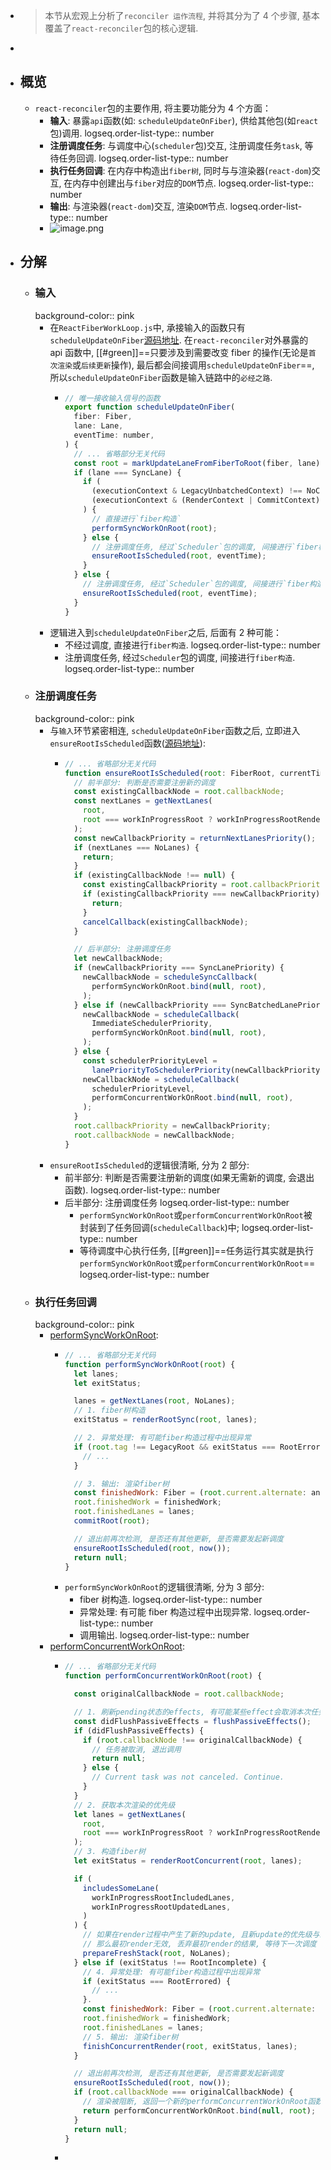 - > 本节从宏观上分析了`reconciler 运作流程`, 并将其分为了 4 个步骤, 基本覆盖了`react-reconciler`包的核心逻辑.
-
- ## 概览
	- `react-reconciler`包的主要作用, 将主要功能分为 4 个方面：
		- **输入**: 暴露`api`函数(如: `scheduleUpdateOnFiber`), 供给其他包(如`react`包)调用.
		  logseq.order-list-type:: number
		- **注册调度任务**: 与调度中心(`scheduler`包)交互, 注册调度任务`task`, 等待任务回调.
		  logseq.order-list-type:: number
		- **执行任务回调**: 在内存中构造出`fiber树`, 同时与与渲染器(`react-dom`)交互, 在内存中创建出与`fiber`对应的`DOM`节点.
		  logseq.order-list-type:: number
		- **输出**: 与渲染器(`react-dom`)交互, 渲染`DOM`节点.
		  logseq.order-list-type:: number
		- ![image.png](../assets/image_1699023235504_0.png)
- ## 分解
	- ### 输入
	  background-color:: pink
		- 在`ReactFiberWorkLoop.js`中, 承接输入的函数只有`scheduleUpdateOnFiber`[源码地址](https://github.com/facebook/react/blob/v17.0.2/packages/react-reconciler/src/ReactFiberWorkLoop.old.js#L517-L619). 在`react-reconciler`对外暴露的 api 函数中, [[#green]]==只要涉及到需要改变 fiber 的操作(无论是`首次渲染`或`后续更新`操作), 最后都会间接调用`scheduleUpdateOnFiber`==, 所以`scheduleUpdateOnFiber`函数是输入链路中的`必经之路`.
			- ```js
			  // 唯一接收输入信号的函数
			  export function scheduleUpdateOnFiber(
			    fiber: Fiber,
			    lane: Lane,
			    eventTime: number,
			  ) {
			    // ... 省略部分无关代码
			    const root = markUpdateLaneFromFiberToRoot(fiber, lane);
			    if (lane === SyncLane) {
			      if (
			        (executionContext & LegacyUnbatchedContext) !== NoContext &&
			        (executionContext & (RenderContext | CommitContext)) === NoContext
			      ) {
			        // 直接进行`fiber构造`
			        performSyncWorkOnRoot(root);
			      } else {
			        // 注册调度任务, 经过`Scheduler`包的调度, 间接进行`fiber构造`
			        ensureRootIsScheduled(root, eventTime);
			      }
			    } else {
			      // 注册调度任务, 经过`Scheduler`包的调度, 间接进行`fiber构造`
			      ensureRootIsScheduled(root, eventTime);
			    }
			  }
			  ```
		- 逻辑进入到`scheduleUpdateOnFiber`之后, 后面有 2 种可能：
			- 不经过调度, 直接进行`fiber构造`.
			  logseq.order-list-type:: number
			- 注册调度任务, 经过`Scheduler`包的调度, 间接进行`fiber构造`.
			  logseq.order-list-type:: number
	- ### 注册调度任务
	  background-color:: pink
		- 与`输入`环节紧密相连, `scheduleUpdateOnFiber`函数之后, 立即进入`ensureRootIsScheduled`函数([源码地址](https://github.com/facebook/react/blob/v17.0.2/packages/react-reconciler/src/ReactFiberWorkLoop.old.js#L674-L736)):
			- ```js
			  // ... 省略部分无关代码
			  function ensureRootIsScheduled(root: FiberRoot, currentTime: number) {
			    // 前半部分: 判断是否需要注册新的调度
			    const existingCallbackNode = root.callbackNode;
			    const nextLanes = getNextLanes(
			      root,
			      root === workInProgressRoot ? workInProgressRootRenderLanes : NoLanes,
			    );
			    const newCallbackPriority = returnNextLanesPriority();
			    if (nextLanes === NoLanes) {
			      return;
			    }
			    if (existingCallbackNode !== null) {
			      const existingCallbackPriority = root.callbackPriority;
			      if (existingCallbackPriority === newCallbackPriority) {
			        return;
			      }
			      cancelCallback(existingCallbackNode);
			    }
			  
			    // 后半部分: 注册调度任务
			    let newCallbackNode;
			    if (newCallbackPriority === SyncLanePriority) {
			      newCallbackNode = scheduleSyncCallback(
			        performSyncWorkOnRoot.bind(null, root),
			      );
			    } else if (newCallbackPriority === SyncBatchedLanePriority) {
			      newCallbackNode = scheduleCallback(
			        ImmediateSchedulerPriority,
			        performSyncWorkOnRoot.bind(null, root),
			      );
			    } else {
			      const schedulerPriorityLevel =
			        lanePriorityToSchedulerPriority(newCallbackPriority);
			      newCallbackNode = scheduleCallback(
			        schedulerPriorityLevel,
			        performConcurrentWorkOnRoot.bind(null, root),
			      );
			    }
			    root.callbackPriority = newCallbackPriority;
			    root.callbackNode = newCallbackNode;
			  }
			  ```
		- `ensureRootIsScheduled`的逻辑很清晰, 分为 2 部分:
			- 前半部分: 判断是否需要注册新的调度(如果无需新的调度, 会退出函数).
			  logseq.order-list-type:: number
			- 后半部分: 注册调度任务
			  logseq.order-list-type:: number
				- `performSyncWorkOnRoot`或`performConcurrentWorkOnRoot`被封装到了任务回调(`scheduleCallback`)中;
				  logseq.order-list-type:: number
				- 等待调度中心执行任务, [[#green]]==任务运行其实就是执行`performSyncWorkOnRoot`或`performConcurrentWorkOnRoot`==
				  logseq.order-list-type:: number
	- ### 执行任务回调
	  background-color:: pink
		- [performSyncWorkOnRoot](https://github.com/facebook/react/blob/v17.0.2/packages/react-reconciler/src/ReactFiberWorkLoop.old.js#L965-L1045):
			- ```js
			  // ... 省略部分无关代码
			  function performSyncWorkOnRoot(root) {
			    let lanes;
			    let exitStatus;
			  
			    lanes = getNextLanes(root, NoLanes);
			    // 1. fiber树构造
			    exitStatus = renderRootSync(root, lanes);
			  
			    // 2. 异常处理: 有可能fiber构造过程中出现异常
			    if (root.tag !== LegacyRoot && exitStatus === RootErrored) {
			      // ...
			    }
			  
			    // 3. 输出: 渲染fiber树
			    const finishedWork: Fiber = (root.current.alternate: any);
			    root.finishedWork = finishedWork;
			    root.finishedLanes = lanes;
			    commitRoot(root);
			  
			    // 退出前再次检测, 是否还有其他更新, 是否需要发起新调度
			    ensureRootIsScheduled(root, now());
			    return null;
			  }
			  ```
			- `performSyncWorkOnRoot`的逻辑很清晰, 分为 3 部分:
				- fiber 树构造.
				  logseq.order-list-type:: number
				- 异常处理: 有可能 fiber 构造过程中出现异常.
				  logseq.order-list-type:: number
				- 调用输出.
				  logseq.order-list-type:: number
		- [performConcurrentWorkOnRoot](https://github.com/facebook/react/blob/v17.0.2/packages/react-reconciler/src/ReactFiberWorkLoop.old.js#L740-L839):
			- ```js
			  // ... 省略部分无关代码
			  function performConcurrentWorkOnRoot(root) {
			  
			    const originalCallbackNode = root.callbackNode;
			  
			    // 1. 刷新pending状态的effects, 有可能某些effect会取消本次任务
			    const didFlushPassiveEffects = flushPassiveEffects();
			    if (didFlushPassiveEffects) {
			      if (root.callbackNode !== originalCallbackNode) {
			        // 任务被取消, 退出调用
			        return null;
			      } else {
			        // Current task was not canceled. Continue.
			      }
			    }
			    // 2. 获取本次渲染的优先级
			    let lanes = getNextLanes(
			      root,
			      root === workInProgressRoot ? workInProgressRootRenderLanes : NoLanes,
			    );
			    // 3. 构造fiber树
			    let exitStatus = renderRootConcurrent(root, lanes);
			  
			    if (
			      includesSomeLane(
			        workInProgressRootIncludedLanes,
			        workInProgressRootUpdatedLanes,
			      )
			    ) {
			      // 如果在render过程中产生了新的update, 且新update的优先级与最初render的优先级有交集
			      // 那么最初render无效, 丢弃最初render的结果, 等待下一次调度
			      prepareFreshStack(root, NoLanes);
			    } else if (exitStatus !== RootIncomplete) {
			      // 4. 异常处理: 有可能fiber构造过程中出现异常
			      if (exitStatus === RootErrored) {
			        // ...
			      }.
			      const finishedWork: Fiber = (root.current.alternate: any);
			      root.finishedWork = finishedWork;
			      root.finishedLanes = lanes;
			      // 5. 输出: 渲染fiber树
			      finishConcurrentRender(root, exitStatus, lanes);
			    }
			  
			    // 退出前再次检测, 是否还有其他更新, 是否需要发起新调度
			    ensureRootIsScheduled(root, now());
			    if (root.callbackNode === originalCallbackNode) {
			      // 渲染被阻断, 返回一个新的performConcurrentWorkOnRoot函数, 等待下一次调用
			      return performConcurrentWorkOnRoot.bind(null, root);
			    }
			    return null;
			  }
			  ```
			-
